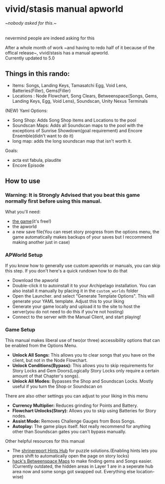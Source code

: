 # vivid/stasis manual apworld
###### ~nobody asked for this.~
nevermind people are indeed asking for this

After a whole month of work ~and having to redo half of it because of the offical release~,  vivid/stasis has a manual apworld.\
Currently updated to 5.0

## Things in this rando:
- Items: Songs, Landing Keys, Tamasatchi Egg, Void Lens, Batteries(Filler), Gems(Filler)
- Locations : Node Flowchart, Song Clears, Betweenspace(Songs, Gems, Landing Keys, Egg, Void Lens), Soundscan, Unity Nexus Terminals

(NEW) Yaml Options:
- Song Shop: Adds Song Shop items and Locations to the pool
- Soundscan Maps: Adds all Soundscan maps to the pool with the exceptions of Sunrise Showdown(goal requirement) and Encore Ensemble(didn't want to do it)
- long map: adds the long soundscan map that isn't worth it.

Goals:
- acta est fabula, plaudite
- Encore Episode

## How to use

### Warning: It is Strongly Advised that you beat this game normally first before using this manual.

What you'll need:
- [the game](https://store.steampowered.com/app/2093940/vividstasis/)(it's free!)
- the apworld
- a new save file(You can reset story progress from the options menu, the game automatically makes backups of your saves but I reccommend making another just in case)

### APWorld Setup

If you know how to generally use custom apworlds or manuals, you can skip this step. If you don't here's a quick rundown how to do that

- Download the apworld
- Double-click it to autoinstall it to your Archipelago installation. You can also install it manually by placing it in the `custom_worlds` folder
- Open the Launcher. and select "Generate Template Options". This will generate your YAML template. Adjust this to your liking
- Generate your game locally and upload it to the site to host the server(you do not need to do this if you're not hosting)
- Connect to the server with the Manual Client, and start playing!

### Game Setup

This manual makes liberal use of two(or three) accessibility options that can be enabled from the Options Menu.
- **Unlock All Songs:** This allows you to clear songs that you have on the client, but not in the Node Flowchart.
- **Unlock Conditions(Bypass):** This allows you to skip requirements for Story Locks and Gem Doors(Logically Story Locks only require a certain amount of that Chapter's songs).
- **Unlock All Modes:** Bypasses the Shop and Soundscan Locks. Mostly useful if you turn the Shop or Soundscan on

There are also other settings you can adjust to your liking in this menu
- **Currency Multiplier:** Reduces grinding for Points and Battery.
- **Flowchart Unlocks(Story):** Allows you to skip using Batteries for Story nodes.
- **Assist Mode:** Removes Challenge Gauges from Boss Songs.
- **Autoplay:** The game plays itself. Not really recommend for anything other than Soundscan gates you can't bypass manually.

Other helpful resources for this manual
- The [shrinereport Hints Hub](https://shrinereport.xyz/hints/hub.html) for puzzle solutions.(Enabling hints lets you press shift to automatically open the page on story locks)
- [hack's Betweenspace Maps](https://hack-3r64.github.io/betweenspace/) to make finding gems and Songs easier.(Currently outdated, the hidden areas in Layer 1 are in a seperate hub area now and some songs got swapped out. Everything else location-wise)
